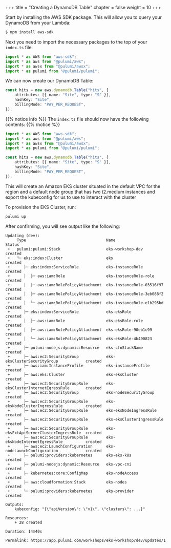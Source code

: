 +++
title = "Creating a DynamoDB Table"
chapter = false
weight = 10
+++

Start by installing the AWS SDK package. This will allow you to query your DynamoDB from your Lambda:

```bash
$ npm install aws-sdk
``` 
 
Next you need to import the necessary packages to the top of  your `index.ts` file:

```typescript
import * as AWS from "aws-sdk";
import * as aws from "@pulumi/aws";
import * as awsx from "@pulumi/awsx";
import * as pulumi from "@pulumi/pulumi";
```

We can now create our DynamoDB Table:

```typescript
const hits = new aws.dynamodb.Table("hits", {
    attributes: [{ name: "Site", type: "S" }],
    hashKey: "Site",
    billingMode: "PAY_PER_REQUEST",
});
```

{{% notice info %}}
The `index.ts` file should now have the following contents:
{{% /notice %}}
```typescript
import * as AWS from "aws-sdk";
import * as aws from "@pulumi/aws";
import * as awsx from "@pulumi/awsx";
import * as pulumi from "@pulumi/pulumi";

const hits = new aws.dynamodb.Table("hits", {
    attributes: [{ name: "Site", type: "S" }],
    hashKey: "Site",
    billingMode: "PAY_PER_REQUEST",
});
```

This will create an Amazon EKS cluster situated in the default VPC for the region and a default
node group that has two t2.medium instances and export the kubeconfig for us to use to interact
with the cluster

To provision the EKS Cluster, run:

```bash
pulumi up
```

After confirming, you will see output like the following:

```
Updating (dev):
     Type                                   Name                                   Status
 +   pulumi:pulumi:Stack                    eks-workshop-dev                       created
 +   └─ eks:index:Cluster                   eks                                    created
 +      ├─ eks:index:ServiceRole            eks-instanceRole                       created
 +      │  ├─ aws:iam:Role                  eks-instanceRole-role                  created
 +      │  ├─ aws:iam:RolePolicyAttachment  eks-instanceRole-03516f97              created
 +      │  ├─ aws:iam:RolePolicyAttachment  eks-instanceRole-3eb088f2              created
 +      │  └─ aws:iam:RolePolicyAttachment  eks-instanceRole-e1b295bd              created
 +      ├─ eks:index:ServiceRole            eks-eksRole                            created
 +      │  ├─ aws:iam:Role                  eks-eksRole-role                       created
 +      │  ├─ aws:iam:RolePolicyAttachment  eks-eksRole-90eb1c99                   created
 +      │  └─ aws:iam:RolePolicyAttachment  eks-eksRole-4b490823                   created
 +      ├─ pulumi-nodejs:dynamic:Resource   eks-cfnStackName                       created
 +      ├─ aws:ec2:SecurityGroup            eks-eksClusterSecurityGroup            created
 +      ├─ aws:iam:InstanceProfile          eks-instanceProfile                    created
 +      ├─ aws:eks:Cluster                  eks-eksCluster                         created
 +      ├─ aws:ec2:SecurityGroupRule        eks-eksClusterInternetEgressRule       created
 +      ├─ aws:ec2:SecurityGroup            eks-nodeSecurityGroup                  created
 +      ├─ aws:ec2:SecurityGroupRule        eks-eksNodeClusterIngressRule          created
 +      ├─ aws:ec2:SecurityGroupRule        eks-eksNodeIngressRule                 created
 +      ├─ aws:ec2:SecurityGroupRule        eks-eksClusterIngressRule              created
 +      ├─ aws:ec2:SecurityGroupRule        eks-eksExtApiServerClusterIngressRule  created
 +      ├─ aws:ec2:SecurityGroupRule        eks-eksNodeInternetEgressRule          created
 +      ├─ aws:ec2:LaunchConfiguration      eks-nodeLaunchConfiguration            created
 +      ├─ pulumi:providers:kubernetes      eks-eks-k8s                            created
 +      ├─ pulumi-nodejs:dynamic:Resource   eks-vpc-cni                            created
 +      ├─ kubernetes:core:ConfigMap        eks-nodeAccess                         created
 +      ├─ aws:cloudformation:Stack         eks-nodes                              created
 +      └─ pulumi:providers:kubernetes      eks-provider                           created

Outputs:
    kubeconfig: "{\"apiVersion\": \"v1\", \"clusters\": ...}" 

Resources:
    + 28 created

Duration: 14m40s

Permalink: https://app.pulumi.com/workshops/eks-workshop/dev/updates/1
```
